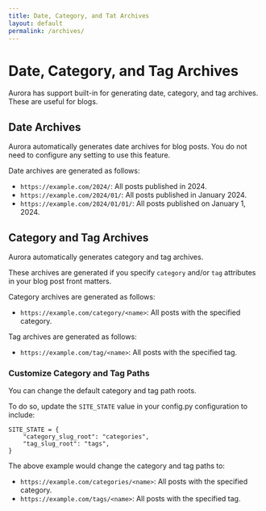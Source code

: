 ```yaml
---
title: Date, Category, and Tat Archives
layout: default
permalink: /archives/
---
```


# Date, Category, and Tag Archives

Aurora has support built-in for generating date, category, and tag archives. These are useful for blogs.

## Date Archives

Aurora automatically generates date archives for blog posts. You do not need to configure any setting to use this feature.

Date archives are generated as follows:

- `https://example.com/2024/`: All posts published in 2024.
- `https://example.com/2024/01/`: All posts published in January 2024.
- `https://example.com/2024/01/01/`: All posts published on January 1, 2024.

## Category and Tag Archives

Aurora automatically generates category and tag archives.

These archives are generated if you specify `category` and/or `tag` attributes in your blog post front matters.

Category archives are generated as follows:

- `https://example.com/category/<name>`: All posts with the specified category.

Tag archives are generated as follows:

- `https://example.com/tag/<name>`: All posts with the specified tag.

### Customize Category and Tag Paths

You can change the default category and tag path roots.

To do so, update the `SITE_STATE` value in your config.py configuration to include:

<pre><code class="language-python">SITE_STATE = {
    "category_slug_root": "categories",
    "tag_slug_root": "tags",
}</code></pre>

The above example would change the category and tag paths to:

- `https://example.com/categories/<name>`: All posts with the specified category.
- `https://example.com/tags/<name>`: All posts with the specified tag.